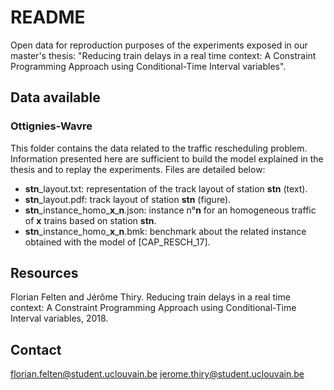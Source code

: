 # README 
Open data for reproduction purposes of the experiments exposed in our master's thesis: "Reducing train delays in a real time context: A Constraint Programming Approach using Conditional-Time Interval variables". 

## Data available 

### Ottignies-Wavre
This folder contains the data related to the traffic rescheduling problem. 
Information presented here are sufficient to build the model explained in the thesis and to replay the experiments.
Files are detailed below:

* **stn**\_layout.txt: representation of the track layout of station **stn** (text).
* **stn**\_layout.pdf: track layout of station **stn** (figure).
* **stn**\_instance_homo\_**x**\_**n**.json: instance n°**n** for an homogeneous traffic of **x** trains based on station **stn**.
* **stn**\_instance_homo\_**x**\_**n**.bmk: benchmark about the related instance obtained with the model of [CAP_RESCH_17].

## Resources

Florian Felten and Jérôme Thiry. Reducing train delays in a real time context: A Constraint Programming Approach using Conditional-Time Interval variables, 2018.
## Contact

florian.felten@student.uclouvain.be
jerome.thiry@student.uclouvain.be
